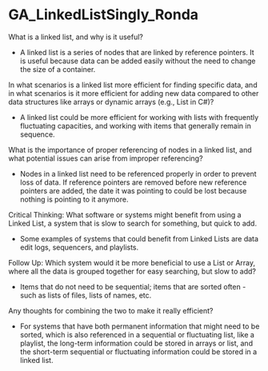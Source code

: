 # GA_LinkedListSingly_Ronda

What is a linked list, and why is it useful? 
- A linked list is a series of nodes that are linked by reference pointers. It is useful because data can be added easily without the need to change the size of a container.

In what scenarios is a linked list more efficient for finding specific data, and in what scenarios is it more efficient for adding new data compared to other data structures like arrays or dynamic arrays (e.g., List in C#)?
- A linked list could be more efficient for working with lists with frequently fluctuating capacities, and working with items that generally remain in sequence.

What is the importance of proper referencing of nodes in a linked list, and what potential issues can arise from improper referencing?
- Nodes in a linked list need to be referenced properly in order to prevent loss of data. If reference pointers are removed before new reference pointers are added,
the date it was pointing to could be lost because nothing is pointing to it anymore.

Critical Thinking: What software or systems might benefit from using a Linked List, a system that is slow to search for something, but quick to add.
- Some examples of systems that could benefit from Linked Lists are data edit logs, sequencers, and playlists.

Follow Up: Which system would it be more beneficial to use a List or Array, where all the data is grouped together for easy searching, but slow to add?
- Items that do not need to be sequential; items that are sorted often - such as lists of files, lists of names, etc.

Any thoughts for combining the two to make it really efficient?
- For systems that have both permanent information that might need to be sorted, which is also referenced in a sequential or fluctuating list, like a playlist, the long-term information could be stored in arrays or list,
and the short-term sequential or fluctuating information could be stored in a linked list. 
